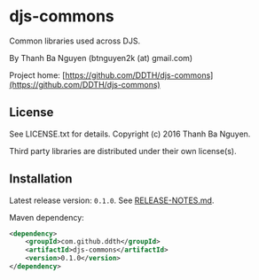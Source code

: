 djs-commons
===========

Common libraries used across DJS.

By Thanh Ba Nguyen (btnguyen2k (at) gmail.com)

Project home:
[https://github.com/DDTH/djs-commons](https://github.com/DDTH/djs-commons)


## License ##

See LICENSE.txt for details. Copyright (c) 2016 Thanh Ba Nguyen.

Third party libraries are distributed under their own license(s).


## Installation ##

Latest release version: `0.1.0`. See [RELEASE-NOTES.md](RELEASE-NOTES.md).

Maven dependency: 

```xml
<dependency>
	<groupId>com.github.ddth</groupId>
	<artifactId>djs-commons</artifactId>
	<version>0.1.0</version>
</dependency>
```
